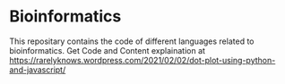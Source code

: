 # Bioinformatics
This repositary contains the code of different languages related to bioinformatics.
Get Code and Content explaination at https://rarelyknows.wordpress.com/2021/02/02/dot-plot-using-python-and-javascript/
